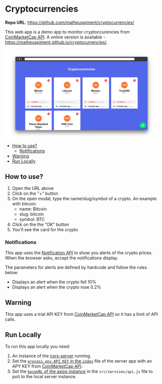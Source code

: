 # Cryptocurrencies

**Repo URL**: https://github.com/matheuspiment/cryptocurrencies/

This web app is a demo app to monitor cryptoccurencies from [CoinMarketCap API](https://pro.coinmarketcap.com/). A online version is available - https://matheuspiment.github.io/cryptocurrencies/.

![Launch Image](/docs/images/launch.png)

* [How to use?](#how-to-use)
    * [Notifications](#notifications)
* [Warning](#warning)
* [Run Locally](#run-locally)

## How to use?

1. Open the URL above
2. Click on the "+" button
3. On the open modal, type the name/slug/symbol of a crypto. An example with bitcoin:
    * name: Bitcoin
    * slug: bitcoin
    * symbol: BTC
4. Click on the the "OK" button
4. You'll see the card for the crypto

### Notifications

This app uses the [Notification API](https://developer.mozilla.org/en-US/docs/Web/API/Notification) to show you alerts of the crypto prices. When the browser asks, accept the notifications display.

The parameters for alerts are defined by hardcode and follow the rules below:

* Displays an alert when the crypto fell 10%
* Displays an alert when the crypto rose 0.2%

## Warning

This app uses a trial API KEY from [CoinMarketCap API](https://pro.coinmarketcap.com/) so it has a limit of API calls.

## Run Locally

To run this app locally you need:
  1. An instance of the [cors-server](https://github.com/matheuspiment/cors-server) running.
  2. Set the [`process.env.API_KEY` in the `index`](https://github.com/matheuspiment/cors-server/blob/master/routes/index.js#L19) file of the server app with an APY KEY from [CoinMarketCap API](https://pro.coinmarketcap.com/).
  3. Set the [`baseURL` of the axios instance](https://github.com/matheuspiment/cryptocurrencies/blob/master/src/services/api.js#L4) in the `src/servises/api.js` file to poit to the local server instance.
